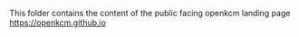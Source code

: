 This folder contains the content of the public 
facing openkcm landing page https://openkcm.github.io



